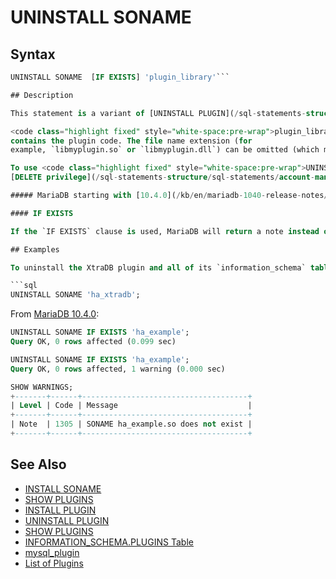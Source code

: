 # UNINSTALL SONAME

## Syntax

```sql
UNINSTALL SONAME  [IF EXISTS] 'plugin_library'```

## Description

This statement is a variant of [UNINSTALL PLUGIN](/sql-statements-structure/sql-statements/administrative-sql-statements/plugin-sql-statements/uninstall-plugin) statement, that removes all [plugins](/kb/en/mariadb-plugins/) belonging to a specified `plugin_library`. See [UNINSTALL PLUGIN](/sql-statements-structure/sql-statements/administrative-sql-statements/plugin-sql-statements/uninstall-plugin) for details.

<code class="highlight fixed" style="white-space:pre-wrap">plugin_library</code> is the name of the shared library that
contains the plugin code. The file name extension (for
example, `libmyplugin.so` or `libmyplugin.dll`) can be omitted (which makes the statement look the same on all architectures).

To use <code class="highlight fixed" style="white-space:pre-wrap">UNINSTALL SONAME</code>, you must have the
[DELETE privilege](/sql-statements-structure/sql-statements/account-management-sql-commands/grant) for the `mysql.plugin` table.

##### MariaDB starting with [10.4.0](/kb/en/mariadb-1040-release-notes/)

#### IF EXISTS

If the `IF EXISTS` clause is used, MariaDB will return a note instead of an error if the plugin library does not exist. See [SHOW WARNINGS](/sql-statements-structure/sql-statements/administrative-sql-statements/show/show-warnings).

## Examples

To uninstall the XtraDB plugin and all of its `information_schema` tables with one statement, use

```sql
UNINSTALL SONAME 'ha_xtradb';
```

From [MariaDB 10.4.0](/kb/en/mariadb-1040-release-notes/):

```sql
UNINSTALL SONAME IF EXISTS 'ha_example';
Query OK, 0 rows affected (0.099 sec)

UNINSTALL SONAME IF EXISTS 'ha_example';
Query OK, 0 rows affected, 1 warning (0.000 sec)

SHOW WARNINGS;
+-------+------+-------------------------------------+
| Level | Code | Message                             |
+-------+------+-------------------------------------+
| Note  | 1305 | SONAME ha_example.so does not exist |
+-------+------+-------------------------------------+
```

## See Also

- [INSTALL SONAME](/sql-statements-structure/sql-statements/administrative-sql-statements/plugin-sql-statements/install-soname)
- [SHOW PLUGINS](/sql-statements-structure/sql-statements/administrative-sql-statements/show/show-plugins)
- [INSTALL PLUGIN](/sql-statements-structure/sql-statements/administrative-sql-statements/plugin-sql-statements/install-plugin)
- [UNINSTALL PLUGIN](/sql-statements-structure/sql-statements/administrative-sql-statements/plugin-sql-statements/uninstall-plugin)
- [SHOW PLUGINS](/sql-statements-structure/sql-statements/administrative-sql-statements/show/show-plugins)
- [INFORMATION_SCHEMA.PLUGINS Table](/sql-statements-structure/sql-statements/administrative-sql-statements/system-tables/information-schema/information-schema-tables/plugins-table-information-schema)
- [mysql_plugin](/clients-utilities/mysql_plugin)
- [List of Plugins](/columns-storage-engines-and-plugins/plugins/information-on-plugins/list-of-plugins)